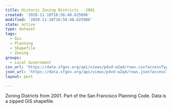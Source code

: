 ```yaml
---
title: Historic Zoning Districts - 2001
created: '2020-11-10T16:56:48.625896'
modified: '2020-11-10T16:56:48.625906'
state: active
type: dataset
tags:
  - Gis
  - Planning
  - Shapefile
  - Zoning
groups:
  - Local Government
csv_url: 'https://data.sfgov.org/api/views/pdvd-w2q4/rows.csv?accessType=DOWNLOAD'
json_url: 'https://data.sfgov.org/api/views/pdvd-w2q4/rows.json?accessType=DOWNLOAD'
layout: post

---
```

Zoning Districts from 2001.  Part of the San Francisco Planning Code.  Data is a zipped GIS shapefile.
